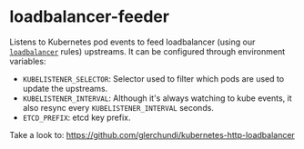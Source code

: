 # loadbalancer-feeder

Listens to Kubernetes pod events to feed loadbalancer (using our [`loadbalancer`](https://github.com/just-containers/nginx-loadbalancer) rules) upstreams. It can be configured through environment variables:

* `KUBELISTENER_SELECTOR`: Selector used to filter which pods are used to update the upstreams. 
* `KUBELISTENER_INTERVAL`: Although it's always watching to kube events, it also resync every `KUBELISTENER_INTERVAL` seconds.
* `ETCD_PREFIX`: etcd key prefix.

Take a look to: https://github.com/glerchundi/kubernetes-http-loadbalancer
